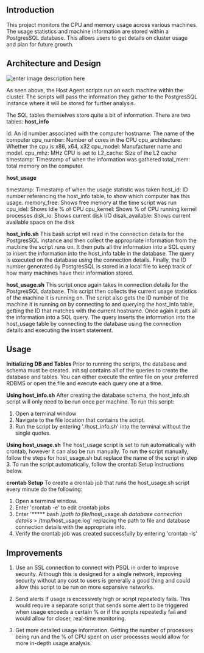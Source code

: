 ﻿## Introduction
This project monitors the CPU and memory usage across various machines. The usage statistics and machine information are stored within a PostgresSQL database. This allows users to get details on cluster usage and plan for future growth.

## Architecture and Design
![enter image description here](https://lh3.googleusercontent.com/9icniz8-q1Gpbee-Ubb2EHuWCz_QEkQHQ6IHDz-Fe-ftPLW_VY5vfYuyG8Ubaf9pev9c8Ob0XpD8 "Architecture Diagram")

As seen above, the Host Agent scripts run on each machine within the cluster. The scripts will pass the information they gather to the PostgresSQL instance where it will be stored for further analysis.

The SQL tables themselves store quite a bit of information. There are two tables:
**host_info**

id: An id number associated with the computer
hostname: The name of the computer
cpu_number: Number of cores in the CPU
cpu_architecture: Whether the cpu is x86, x64, x32
cpu_model: Manufacturer name and model.
cpu_mhz: MHz CPU is set to
L2_cache: Size of the L2 cache
timestamp: Timestamp of when the information was gathered
total_mem: total memory on the computer.

**host_usage**

timestamp: Timestamp of when the usage statistic was taken
host_id: ID number referencing the host_info table, to show which computer has this usage.
memory_free: Shows free memory at the time script was run
cpu_idel: Shows Idle % of CPU
cpu_kernel: Shows % of CPU running kernel processes
disk_io: Shows current disk I/O
disak_available: Shows current available space on the disk

**host_info.sh**
This bash script will read in the connection details for the PostgresSQL instance and then collect the appropriate information from the machine the script runs on. It then puts all the information into a SQL query to insert the information into the host_info table in the database. The query is executed on the database using the connection details. Finally, the ID number generated by PostgresSQL is stored in a local file to keep track of how many machines have their information stored.

**host_usage.sh**
This script once again takes in connection details for the PostgresSQL database. This script then collects the current usage statistics of the machine it is running on. The script also gets the ID number of the machine it is running on by connecting to and querying the host_info table, getting the ID that matches with the current hostname. Once again it puts all the information into a SQL query. The query inserts the information into the host_usage table by connecting to the database using the connection details and executing the insert statement.

## Usage
**Initializing DB and Tables**
Prior to running the scripts, the database and schema must be created. init.sql contains all of the queries to create the database and tables. You can either execute the entire file on your preferred RDBMS or open the file and execute each query one at a time.

**Using host_info.sh**
After creating the database schema, the host_info.sh script will only need to be run once per machine. To run this script:
1. Open a terminal window
2. Navigate to the file location that contains the script.
3. Run the script by entering './host_info.sh' into the terminal without the single quotes.

**Using host_usage.sh**
The host_usage script is set to run automatically with crontab, however it can also be run manually. To run the script manually, follow the steps for host_usage.sh but replace the name of the script in step 3. To run the script automatically, follow the crontab Setup instructions below.

**crontab Setup**
To create a crontab job that runs the host_usage.sh script every minute do the following:
1. Open a terminal window.
2. Enter 'crontab -e' to edit crontab jobs
3. Enter '***** bash /*path to file*/host_usage.sh *database connection details* > /tmp/host_usage.log' replacing the path to file and database connection details with the appropriate info.
4.  Verify the crontab job was created successfully by entering 'crontab -ls'

## Improvements
1. Use an SSL connection to connect with PSQL in order to improve security. Although this is designed for a single network, improving security without any cost to users is generally a good thing and could allow this script to be run on more expansive networks.

2. Send alerts if usage is excessively high or script repeatedly fails. This would require a separate script that sends some alert to be triggered when usage exceeds a certain % or if the scripts repeatedly fail and would allow for closer, real-time monitoring.

3. Get more detailed usage information. Getting the number of processes being run and the % of CPU spent on user processes would allow for more in-depth usage analysis.


